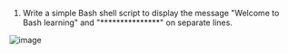 
1) Write a simple Bash shell script to display the message "Welcome to Bash learning" and "***************" on separate lines.

![image](https://github.com/Sharath15eUR/PandiMuniasamyM/assets/65610375/0fdd6a94-8432-436e-8992-024d1511e119)

